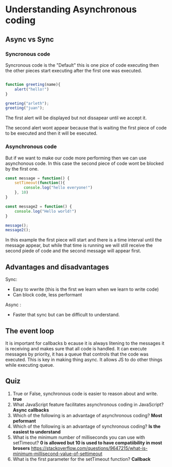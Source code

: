 # Understanding Asynchronous coding

## Async vs Sync

### Syncronous code 

Syncronous code is the "Default" this is one pice of code executing then the other pieces start executing after the first one was executed.

```javascript

function greeting(name){
    alert("hello!")
}

greeting("arleth");
greeting("juan");

```

The first alert will be displayed but not dissapear until we accept it.

The second alert wont appear because that is waiting the first piece of code to be executed and then it will be esecuted. 

### Asynchronous code

But if we want to make our code more performing then we can use asynchonous code. In this case the second piece of code wont be blocked by the first one.


```javascript 
const message = function() {
    setTimeout(function(){
        console.log("hello everyone!")
    }, 10)
}

const message2 = function() {
    console.log("Hello world!")
}

message();
message2();
```

In this example the first piece will start and there is a time interval until the message appear, but while that time is running we will still receive the second piede of code and the second message will appear first. 

## Advantages and disadvantages 

Sync: 
- Easy to wwrite (this is the first we learn when we learn to write code)
- Can block code, less performant

Async : 

- Faster that sync but can be difficult to understand. 

## The event loop

It is important for callbacks b ecause it is always litening to the messages it is receiving and makes sure that all code is handled. It can execute messages by priority, it has a queue that controls that the code was executed. 
This is key in making thing async. It allows JS to do other things while executing queue. 


## Quiz 

1. True or False, synchronous code is easier to reason about and write. **true**
2. What JavaScript feature facilitates asynchronous coding in JavaScript? **Async callbacks**
3. Which of the following is an advantage of asynchronous coding? **Most peformant**
4. Which of the following is an advantage of synchronous coding? **Is the easiest to understand**
5. What is the minimum number of milliseconds you can use with setTimeout? **0 is allowed but 10 is used to have compatiibility in most brosers**
https://stackoverflow.com/questions/9647215/what-is-minimum-millisecond-value-of-settimeout
6. What is the first parameter for the setTimeout function? **Callback**